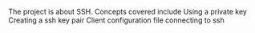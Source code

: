 The project is about SSH. Concepts covered include
Using a private key
Creating a ssh key pair
Client configuration file
connecting to ssh
